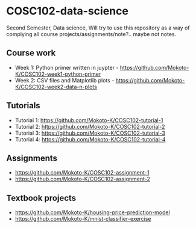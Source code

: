 # COSC102-data-science
Second Semester, Data science, Will try to use this repository as a way of complying all course projects/assignments/note?.. maybe not notes.

## Course work
- Week 1: Python primer written in juypter - https://github.com/Mokoto-K/COSC102-week1-python-primer
- Week 2: CSV files and Matplotlib plots - https://github.com/Mokoto-K/COSC102-week2-data-n-plots

## Tutorials
- Tutorial 1: https://github.com/Mokoto-K/COSC102-tutorial-1
- Tutorial 2: https://github.com/Mokoto-K/COSC102-tutorial-2
- Tutorial 3: https://github.com/Mokoto-K/COSC102-tutorial-3
- Tutorial 4: https://github.com/Mokoto-K/COSC102-tutorial-4

## Assignments
- https://github.com/Mokoto-K/COSC102-assignment-1
- https://github.com/Mokoto-K/COSC102-assignment-2

## Textbook projects
- https://github.com/Mokoto-K/housing-price-prediction-model
- https://github.com/Mokoto-K/mnist-classifier-exercise
